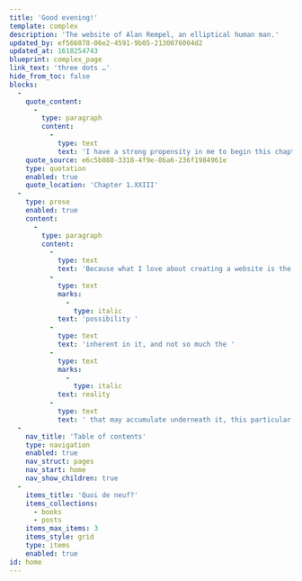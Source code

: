 ```yaml
---
title: 'Good evening!'
template: complex
description: 'The website of Alan Rempel, an elliptical human man.'
updated_by: ef566878-06e2-4591-9b05-2130076004d2
updated_at: 1618254743
blueprint: complex_page
link_text: 'three dots …'
hide_from_toc: false
blocks:
  -
    quote_content:
      -
        type: paragraph
        content:
          -
            type: text
            text: 'I have a strong propensity in me to begin this chapter very nonsensically, and I will not balk my fancy.—Accordingly I set off thus:'
    quote_source: e6c5b088-3318-4f9e-86a6-236f1984961e
    type: quotation
    enabled: true
    quote_location: 'Chapter 1.XXIII'
  -
    type: prose
    enabled: true
    content:
      -
        type: paragraph
        content:
          -
            type: text
            text: 'Because what I love about creating a website is the expanse of '
          -
            type: text
            marks:
              -
                type: italic
            text: 'possibility '
          -
            type: text
            text: 'inherent in it, and not so much the '
          -
            type: text
            marks:
              -
                type: italic
            text: reality
          -
            type: text
            text: ' that may accumulate underneath it, this particular website is constantly changing, and yet contains very little of any substance. Nonetheless, you are welcome to explore at your leisure, and see what you can find.'
  -
    nav_title: 'Table of contents'
    type: navigation
    enabled: true
    nav_struct: pages
    nav_start: home
    nav_show_children: true
  -
    items_title: 'Quoi de neuf?'
    items_collections:
      - books
      - posts
    items_max_items: 3
    items_style: grid
    type: items
    enabled: true
id: home
---
```

